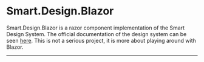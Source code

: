 # Smart.Design.Blazor

Smart.Design.Blazor is a razor component implementation of the Smart Design System.
The official documentation of the design system can be seen [here](https://design.smart.coop).
This is not a serious project, it is more about playing around with Blazor.


------------------------------------
